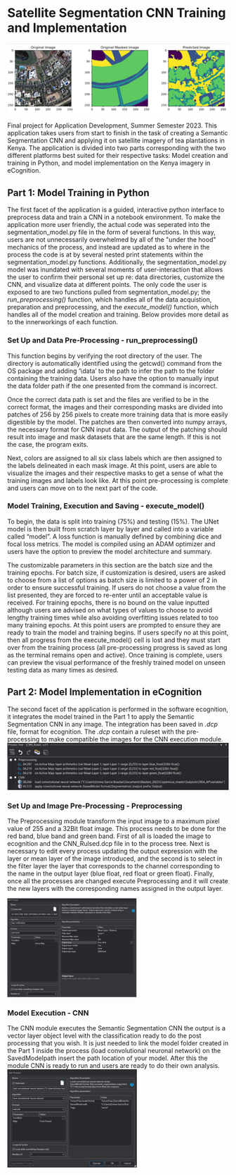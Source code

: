 
# Satellite Segmentation CNN Training and Implementation
![Header Image](https://github.com/xtinacarty/satellite-segmentation-final/blob/ea89db1107bad62c509251494002f84855bb86e9/misc%20assets/ReadME%20header.jpg)

Final project for Application Development, Summer Semester 2023. This application takes users from start to finish in the task of creating a Semantic Segmentation CNN and applying it on satellite imagery of tea plantations in Kenya. The application is divided into two parts corresponding with the two different platforms best suited for their respective tasks: Model creation and training in Python, and model implementation on the Kenya imagery in eCognition.

## Part 1: Model Training in Python
The first facet of the application is a guided, interactive python interface to preprocess data and train a CNN in a notebook environment. To make the application more user friendly, the actual code was seperated into the segmentation_model.py file in the form of several functions. In this way, users are not unnecessarily overwhelmed by all of the "under the hood" mechanics of the process, and instead are updated as to where in the process the code is at by several nested print statements within the segmentation_model.py functions. Additionally, the segmentation_model.py model was inundated with several moments of user-interaction that allows the user to confirm their personal set up re: data directories, customize the CNN, and visualize data at different points. The only code the user is exposed to are two functions pulled from segmentation_model.py; the *run_preprocessing()* function, which handles all of the data acquistion, preparation and preprocessing, and the *execute_model()* function, which handles all of the model creation and training. Below provides more detail as to the innerworkings of each function.

### Set Up and Data Pre-Processing - run_preprocessing()

This function begins by verifying the root directory of the user. The directory is automatically identified using the getcwd() command from the OS package and adding ‘\data’ to the path to infer the path to the folder containing the training data. Users also have the option to manually input the data folder path if the one presented from the command is incorrect.

Once the correct data path is set and the files are verified to be in the correct format, the images and their corresponding masks are divided into patches of 256 by 256 pixels to create more training data that is more easily digestible by the model. The patches are then converted into numpy arrays, the necessary format for CNN input data. The output of the patching should result into image and mask datasets that are the same length. If this is not the case, the program exits.

Next, colors are assigned to all six class labels which are then assigned to the labels delineated in each mask image. At this point, users are able to visualize the images and their respective masks to get a sense of what the training images and labels look like. At this point pre-processing is complete and users can move on to the next part of the code.


### Model Training, Execution and Saving - execute_model()


To begin, the data is split into training (75%) and testing (15%). The UNet model is then built from scratch layer by layer and called into a variable called “model”. A loss function is manually defined by combining dice and focal loss metrics. The model is compiled using an ADAM optimizer and users have the option to preview the model architecture and summary.
 
The customizable parameters in this section are the batch size and the training epochs. For batch size, if customization is desired, users are asked to choose from a list of options as batch size is limited to a power of 2 in order to ensure successful training. If users do not choose a value from the list presented, they are forced to re-enter until an acceptable value is received. For training epochs, there is no bound on the value inputted although users are advised on what types of values to choose to avoid lengthy training times while also avoiding overfitting issues related to too many training epochs.
At this point users are prompted to ensure they are ready to train the model and training begins. If users specify no at this point, then all progress from the execute_model() cell is lost and they must start over from the training process (all pre-processing progress is saved as long as the terminal remains open and active).  Once training is complete, users can preview the visual performance of the freshly trained model on unseen testing data as many times as desired. 



## Part 2: Model Implementation in eCognition
The second facet of the application is performed in the software ecognition, it integrates the model trained in the Part 1 to apply the Semantic Segmentation CNN in any image. The integration has been saved in *.dcp* file, format for ecognition. The *.dcp* contain a ruleset with the pre-processing to make compatible the images for the CNN execution module.
![Header Image](https://github.com/xtinacarty/satellite-segmentation-final/blob/main/misc%20assets/ReadME%20rulset%20tree%20ecog.jpg)

### Set Up and Image Pre-Processing - Preprocessing
The Preprocessing module transform the input image to a maximum pixel value of 255 and a 32Bit float image. This process needs to be done for the red band, blue band and green band. First of all is loaded the image to ecognition and the CNN_Rulsed.dcp file in to the process tree. Next is necessary to edit every process updating the output expression with the layer or mean layer of the image introduced, and the second is to select in the filter layer  the layer that corresponds to the channel corresponding to the name in the output layer (blue float, red float or green float). Finally, once all the processes are changed execute Preprocessing and it will create the new layers with the corresponding names assigned in the output layer.

![Header Image](https://github.com/xtinacarty/satellite-segmentation-final/blob/main/misc%20assets/ReadME%20Preprocessing%20ecog.jpg)
### Model Execution - CNN
The CNN module executes the Semantic Segmentation CNN the output is a vector layer object level with the classification ready to do the post processing that you wish.  It is just needed to link the model folder created in the Part 1 inside the process (load convolutional neuronal network) on the SavedModelpath insert the path location of your model.  After this the module CNN is ready to run and users are ready to do their own analysis.  
![Header Image](https://github.com/xtinacarty/satellite-segmentation-final/blob/main/misc%20assets/ReadME%20CNN%20ecog.jpg)
